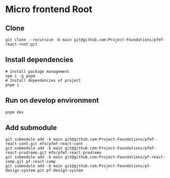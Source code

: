 # Micro frontend Root

## Clone

```shell
git clone --recursive -b main git@github.com:Project-Foundations/pfmf-react-root.git
```

## Install dependencies

```shell
# Install package management
npm i -g pnpm
# Install dependencies of project
pnpm i
```

## Run on develop environment

```shell
pnpm dev
```

## Add submodule

```shell
git submodule add -b main git@github.com:Project-Foundations/pfmf-react-cont.git mfe/pfmf-react-cont
git submodule add -b main git@github.com:Project-Foundations/pfmf-react-prodremo.git mfe/pfmf-react-prodremo
git submodule add -b main git@github.com:Project-Foundations/pf-react-comp.git pf-react-comp
git submodule add -b main git@github.com:Project-Foundations/pf-design-system.git pf-design-system
```